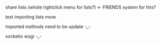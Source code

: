share lists (whole rightclick menu for lists?) <- FRIENDS system for this?

test importing lists more

imported methods need to be update -_-

socketio wsgi -_-